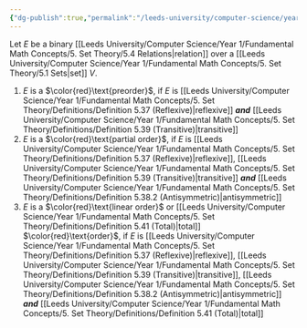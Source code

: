 ```yaml
---
{"dg-publish":true,"permalink":"/leeds-university/computer-science/year-1/fundamental-math-concepts/5-set-theory/definitions/definition-5-37/","tags":["Definition"]}
---
```


Let $E$ be a binary [[Leeds University/Computer Science/Year 1/Fundamental Math Concepts/5. Set Theory/5.4 Relations\|relation]] over a [[Leeds University/Computer Science/Year 1/Fundamental Math Concepts/5. Set Theory/5.1 Sets\|set]] $V$.
1. $E$ is a $\color{red}\text{preorder}$, if $E$ is [[Leeds University/Computer Science/Year 1/Fundamental Math Concepts/5. Set Theory/Definitions/Definition 5.37 (Reflexive)\|reflexive]] ***and*** [[Leeds University/Computer Science/Year 1/Fundamental Math Concepts/5. Set Theory/Definitions/Definition 5.39 (Transitive)\|transitive]]
2. $E$ is a $\color{red}\text{partial order}$, if $E$ is [[Leeds University/Computer Science/Year 1/Fundamental Math Concepts/5. Set Theory/Definitions/Definition 5.37 (Reflexive)\|reflexive]], [[Leeds University/Computer Science/Year 1/Fundamental Math Concepts/5. Set Theory/Definitions/Definition 5.39 (Transitive)\|transitive]] ***and*** [[Leeds University/Computer Science/Year 1/Fundamental Math Concepts/5. Set Theory/Definitions/Definition 5.38.2 (Antisymmetric)\|antisymmetric]]
3. $E$ is a $\color{red}\text{linear order}$ or [[Leeds University/Computer Science/Year 1/Fundamental Math Concepts/5. Set Theory/Definitions/Definition 5.41 (Total)\|total]] $\color{red}\text{order}$, if $E$ is [[Leeds University/Computer Science/Year 1/Fundamental Math Concepts/5. Set Theory/Definitions/Definition 5.37 (Reflexive)\|reflexive]], [[Leeds University/Computer Science/Year 1/Fundamental Math Concepts/5. Set Theory/Definitions/Definition 5.39 (Transitive)\|transitive]], [[Leeds University/Computer Science/Year 1/Fundamental Math Concepts/5. Set Theory/Definitions/Definition 5.38.2 (Antisymmetric)\|antisymmetric]] ***and*** [[Leeds University/Computer Science/Year 1/Fundamental Math Concepts/5. Set Theory/Definitions/Definition 5.41 (Total)\|total]]
